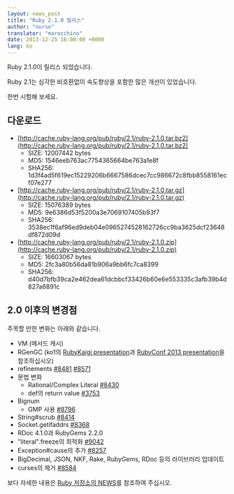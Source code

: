 ```yaml
---
layout: news_post
title: "Ruby 2.1.0 릴리스"
author: "nurse"
translator: "marocchino"
date: 2013-12-25 16:00:00 +0000
lang: ko
---
```


Ruby 2.1.0이 릴리스 되었습니다.

Ruby 2.1는 심각한 비호환없이 속도향상을 포함한 많은 개선이 있었습니다.

한번 시험해 보세요.

## 다운로드

* [http://cache.ruby-lang.org/pub/ruby/2.1/ruby-2.1.0.tar.bz2](http://cache.ruby-lang.org/pub/ruby/2.1/ruby-2.1.0.tar.bz2)
  * SIZE:   12007442 bytes
  * MD5:    1546eeb763ac7754365664be763a1e8f
  * SHA256: 1d3f4ad5f619ec15229206b6667586dcec7cc986672c8fbb8558161ecf07e277
* [http://cache.ruby-lang.org/pub/ruby/2.1/ruby-2.1.0.tar.gz](http://cache.ruby-lang.org/pub/ruby/2.1/ruby-2.1.0.tar.gz)
  * SIZE:   15076389 bytes
  * MD5:    9e6386d53f5200a3e7069107405b93f7
  * SHA256: 3538ec1f6af96ed9deb04e0965274528162726cc9ba3625dcf23648df872d09d
* [http://cache.ruby-lang.org/pub/ruby/2.1/ruby-2.1.0.zip](http://cache.ruby-lang.org/pub/ruby/2.1/ruby-2.1.0.zip)
  * SIZE:   16603067 bytes
  * MD5:    2fc3a80b56da81b906a9bb6fc7ca8399
  * SHA256: d40d7bfb39ca2e462dea61dcbbcf33426b60e6e553335c3afb39b4d827a6891c

## 2.0 이후의 변경점

주목할 만한 변화는 아래와 같습니다.

* VM (메서드 캐시)
* RGenGC (ko1의 [RubyKaigi presentation](http://rubykaigi.org/2013/talk/S73)과 [RubyConf 2013 presentation](http://www.atdot.net/~ko1/activities/rubyconf2013-ko1_pub.pdf)을 참조하십시오)
* refinements [#8481](https://bugs.ruby-lang.org/issues/8481) [#8571](https://bugs.ruby-lang.org/issues/8571)
* 문법 변화
  * Rational/Complex Literal [#8430](https://bugs.ruby-lang.org/issues/8430)
  * def의 return value [#3753](https://bugs.ruby-lang.org/issues/3753)
* Bignum
  * GMP 사용 [#8796](https://bugs.ruby-lang.org/issues/8796)
* String#scrub [#8414](https://bugs.ruby-lang.org/issues/8414)
* Socket.getifaddrs [#8368](https://bugs.ruby-lang.org/issues/8368)
* RDoc 4.1.0과 RubyGems 2.2.0
* "literal".freeze의 최적화 [#9042](https://bugs.ruby-lang.org/issues/9042)
* Exception#cause의 추가 [#8257](https://bugs.ruby-lang.org/issues/8257)
* BigDecimal, JSON, NKF, Rake, RubyGems, RDoc 등의 라이브러리 업데이트
* curses의 제거 [#8584](https://bugs.ruby-lang.org/issues/8584)

보다 자세한 내용은 [Ruby 저장소의 NEWS](https://github.com/ruby/ruby/blob/v2_1_0/NEWS)를 참조하여 주십시오.
